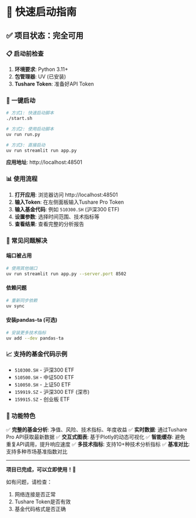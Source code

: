 # 🚀 快速启动指南

## ✅ 项目状态：完全可用

### 📋 启动前检查

1. **环境要求**: Python 3.11+
2. **包管理器**: UV (已安装)
3. **Tushare Token**: 准备好API Token

### 🎯 一键启动

```bash
# 方式1: 快速启动脚本
./start.sh

# 方式2: 使用启动脚本
uv run run.py

# 方式3: 直接启动
uv run streamlit run app.py
```

**应用地址**: http://localhost:48501

### 📊 使用流程

1. **打开应用**: 浏览器访问 http://localhost:48501
2. **输入Token**: 在左侧面板输入Tushare Pro Token
3. **输入基金代码**: 例如 `510300.SH` (沪深300 ETF)
4. **设置参数**: 选择时间范围、技术指标等
5. **查看结果**: 查看完整的分析报告

### 🔧 常见问题解决

#### 端口被占用
```bash
# 使用其他端口
uv run streamlit run app.py --server.port 8502
```

#### 依赖问题
```bash
# 重新同步依赖
uv sync
```

#### 安装pandas-ta (可选)
```bash
# 安装更多技术指标
uv add --dev pandas-ta
```

### 📈 支持的基金代码示例

- `510300.SH` - 沪深300 ETF
- `510500.SH` - 中证500 ETF
- `510050.SH` - 上证50 ETF
- `159919.SZ` - 沪深300 ETF (深市)
- `159915.SZ` - 创业板 ETF

### 🎉 功能特色

✅ **完整的基金分析**: 净值、风险、技术指标、年度收益
✅ **实时数据**: 通过Tushare Pro API获取最新数据
✅ **交互式图表**: 基于Plotly的动态可视化
✅ **智能缓存**: 避免重复API调用，提升响应速度
✅ **多技术指标**: 支持10+种技术分析指标
✅ **基准对比**: 支持多种市场基准指数对比

---

**项目已完成，可以立即使用！🎊**

如有问题，请检查：
1. 网络连接是否正常
2. Tushare Token是否有效
3. 基金代码格式是否正确